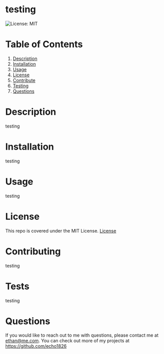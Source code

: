 # testing
![License: MIT](https://img.shields.io/badge/license-MIT-green)
# Table of Contents
1. [Description](#description)<br>
2. [Installation](#installation)<br>
3. [Usage](#usage)<br>
4. [License](#license)<br>
5. [Contribute](#contributing)<br>
6. [Testing](#tests)<br>
7. [Questions](#questions) 


# Description

testing 

# Installation

testing 


# Usage

testing 

# License

This repo is covered under the MIT License.
[License](https://choosealicense.com/licenses/mit/)

# Contributing

testing 

# Tests

testing 

# Questions

If you would like to reach out to me
with questions, please contact me at <ethan@me.com>. You can check out more of my projects at <https://github.com/echo1826>